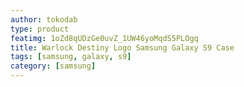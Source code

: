 ```yaml
---
author: tokodab
type: product
featimg: 1oZd8qUDzGe0uvZ_1UW46yoMqdS5PLOgq
title: Warlock Destiny Logo Samsung Galaxy S9 Case
tags: [samsung, galaxy, s9]
category: [samsung]
---
```

